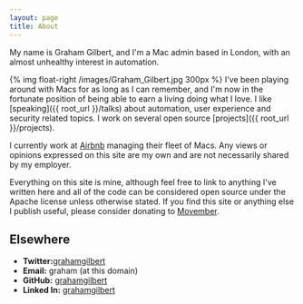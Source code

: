 ```yaml
---
layout: page
title: About
---
```


<p class="message">
  My name is Graham Gilbert, and I'm a Mac admin based in London, with an almost unhealthy interest in automation.
</p>

{% img float-right /images/Graham_Gilbert.jpg 300px %} I've been playing around with Macs for as long as I can remember, and I'm now in the fortunate position of being able to earn a living doing what I love.  I like [speaking]({{ root_url }}/talks) about automation, user experience and security related topics. I work on several open source [projects]({{ root_url }}/projects).

I currently work at [Airbnb](http://airbnb.com) managing their fleet of Macs. Any views or opinions expressed on this site are my own and are not necessarily shared by my employer.

Everything on this site is mine, although feel free to link to anything I've written here and all of the code can be considered open source under the Apache license unless otherwise stated. If you find this site or anything else I publish useful, please consider donating to [Movember](https://mobro.co/grahamgilbert1985).

## Elsewhere

 * __Twitter:__[grahamgilbert](http://twitter.com/grahamgilbert)
 *  __Email:__ graham (at this domain)
 * __GitHub:__ [grahamgilbert](https://github.com/grahamgilbert)
 * __Linked In:__ [grahamgilbert](http://uk.linkedin.com/in/grahamgilbert)
